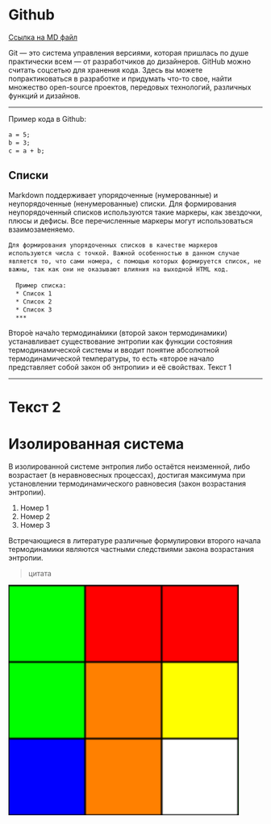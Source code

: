 # Github

[Ссылка на MD файл](https://github.com/alice768/Company/commit/86f0b9c6d7c2e4cb03d3726be7b93bb568ad7184 "Подсказка")
  
  Git — это система управления версиями, которая пришлась по душе практически всем — от разработчиков до дизайнеров. GitHub можно считать соцсетью для хранения кода. Здесь вы можете попрактиковаться в разработке и придумать что-то свое, найти множество open-source проектов, передовых технологий, различных функций и дизайнов.
  ***
  Пример кода в Github:

```
a = 5; 
b = 3; 
c = a + b; 
``` 
## Списки
  
  Markdown поддерживает упорядоченные (нумерованные) и неупорядоченные (ненумерованные) списки. Для формирования неупорядоченный списков используются такие маркеры, как звездочки, плюсы и дефисы. Все перечисленные маркеры могут использоваться взаимозаменяемо.
    
    Для формирования упорядоченных списков в качестве маркеров используются числа с точкой. Важной особенностью в данном случае является то, что сами номера, с помощью которых формируется список, не важны, так как они не оказывают влияния на выходной HTML код.
      
      Пример списка:
      * Список 1
      * Список 2
      * Список 3
      ***

Второ́е нача́ло термодина́мики (второй закон термодинамики) устанавливает существование энтропии как функции состояния термодинамической системы и вводит понятие абсолютной термодинамической температуры, то есть «второе начало представляет собой закон об энтропии» и её свойствах. 
Текст 1 
********* 
Текст 2 
====

# Изолированная система
В изолированной системе энтропия либо остаётся неизменной, либо возрастает (в неравновесных процессах), достигая максимума при установлении термодинамического равновесия (закон возрастания энтропии). 
1. Номер 1 
2. Номер 2 
3. Номер 3


Встречающиеся в литературе различные формулировки второго начала термодинамики являются частными следствиями закона возрастания энтропии.
>цитата

![alt text](1.png "Кубик Рубика")

